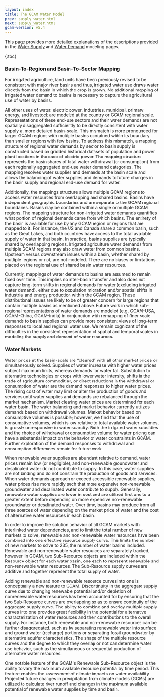 ```yaml
---
layout: index
title: The GCAM Water Model
prev: supply_water.html
next: supply_water.html
gcam-version: v5.4 
---
```


This page provides more detailed explanations of the descriptions provided in the [Water Supply](supply_water.html) and [Water Demand](demand_water.html) modeling pages.

{:toc}

### Basin-To-Region and Basin-To-Sector Mapping

For irrigated agriculture, land units have been previously revised to be consistent with major river basins and thus, irrigated water use draws water directly from the basin in which the crop is grown. No additional mapping of irrigated water demand to basins is necessary to capture the agricultural use of water by basins.

All other uses of water, electric power, industries, municipal, primary energy, and livestock are modeled at the country or GCAM regional scale. Representations of these end-use sectors and their water demands are not spatially disaggregated sufficiently to be directly consistent with water supply at more detailed basin-scale. This mismatch is more pronounced for larger GCAM regions with multiple basins contained within its boundary than smaller regions with few basins. To address this mismatch, a mapping structure of regional water demands by sector to basin supply is constructed based on gridded historical datasets of population and power plant locations in the case of electric power. The mapping structure represents the basin shares of total water withdrawal (or consumption) from each regionally aggregated end-use water demand categories. The mapping resolves water supplies and demands at the basin scale and allows the balancing of water supplies and demands to future changes in the basin supply and regional end-use demand for water.

Additionally, the mappings structure allows multiple GCAM regions to access water resources from overlapping and shared basins. Basins have independent geographic boundaries and are separate to the GCAM regional boundaries. Basins may be contained within a single or multiple GCAM regions. The mapping structure for non-irrigated water demands quantifies what portion of regional demands came from which basins. The entirety of the basin is available for use by any GCAM region or regions that are mapped to it. For instance, the US and Canada share a common basin, such as the Great Lakes, and both countries have access to the total available supply of water in that basin. In practice, basins supplies are typically shared by overlapping regions. Irrigated agriculture water demands from multiple GCAM regions may also draw water from common basins. Upstream versus downstream issues within a basin, whether shared by mutliple regions or not, are not modeled. There are no biases or limitations placed on the regional use of shared basin water resources.

Currently, mappings of water demands to basins are assumed to remain fixed over time. This implies no inter-basin transfer and also does not capture long-term shifts in regional demands for water (excluding irrigated water demand), either due to population migration and/or spatial shifts in industrial and energy production within the GCAM region. These distributional issues are likely to be of greater concern for large regions that contain multiple basins as mentioned above. Future work in which sub-regional representations of water demands are modeled (e.g. GCAM-USA, GCAM-China, GCAM-India) in conjunction with remapping of finer scale demands to basin supplies can provide more consistent views of long-term responses to local and regional water use. We remain cognizant of the difficulties in the consistent representation of spatial and temporal scales in modeling the supply and demand of water resources.

### Water Markets

Water prices at the basin-scale are “cleared” with all other market prices or simultaneously solved. Supplies of water increase with higher water prices subject maximum limits, whereas demands for water fall. Substitution to alternative technologies or crops with lower water intensity, shifts in the trade of agriculture commodities, or direct reductions in the withdrawal or consumption of water are the demand responses to higher water prices. The rising cost of water may limit or alter the production of goods and services until water supplies and demands are rebalanced through the market mechanism. Market clearing water prices are determined for each water basin. The water balancing and market behavior currently utilizes demands based on withdrawal volumes. Market behavior based on consumptive volumes is possible; however, we find that the use of consumptive volumes, which is low relative to total available water volumes, is grossly unresponsive to water scarcity. Both the irrigated water subsidies and the choice of withdrawal or consumptive volume for water pricing can have a substantial impact on the behavior of water constraints in GCAM. Further exploration of the demand responses to withdrawal and consumption differences remain for future work.

When renewable water supplies are abundant relative to demand, water prices remain low (or negligible), and non-renewable groundwater and desalinated water do not contribute to supply. In this case, water supplies are not binding and do not constrain the production of goods and services. When water demands approach or exceed accessible renewable supplies, water prices rise more rapidly such that more expensive non-renewable groundwater and desalinated water contribute to supply. Generally, renewable water supplies are lower in cost and are utilized first and to a greater extent before depending on more expensive non-renewable groundwater or desalinated water. Over time, basins may produce from all three sources of water depending on the market price of water and the cost of alternative water resources in each basin.

In order to improve the solution behavior of all GCAM markets with interlinked water dependencies, and to limit the total number of new markets to solve, renewable and non-renewable water resources have been combined into one effective resource supply curve. This limits the number of new markets to solve to 235, the number of water basins included. Renewable and non-renewable water resources are separately tracked, however. In GCAM, two Sub-Resource objects are included within the Resource object for each water basin, one each to represent renewable and non-renewable water resources.  The Sub-Resource supply curves are additive and together represent the total supply of water.

Adding renewable and non-renewable resource curves into one is conceptually a new feature to GCAM. Discontinuity in the aggregate supply curve due to changing renewable potential and/or depletion of nonrenewable water resources has been accounted for by ensuring that the two Sub-Resource curves are overlapping so as to ensure continuity of the aggregate supply curve.
The ability to combine and overlay multiple supply curves into one provides great flexibility in the potential for alternative characterization of water resources and their contributions to the overall supply. For instance, both renewable and non-renewable resources can be further disaggregated, such as by separating renewable water into surface and ground water (recharge) portions or separating fossil groundwater by alternative aquifer characteristics. The shape of the multiple resource curves and the degree to which they overlap or not can determine water use behavior, such as the simultaneous or sequential production of alternative water resources.

One notable feature of the GCAM's Renewable Sub-Resource object is the ability to vary the maximum available resource potential by time period. This feature enables the assessment of climate impacts on water availability. Projected future changes in precipitation from climate models (GCMs) are utilized to calculate river runoff and changes in the maximum available potential of renewable water supplies by time and basin.

